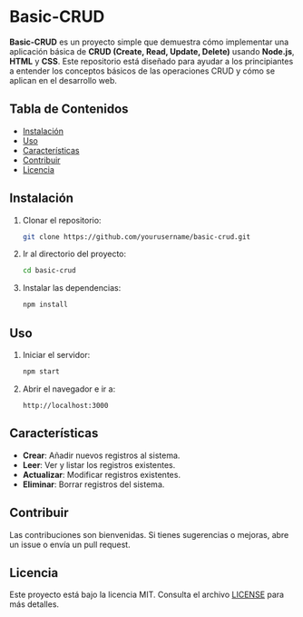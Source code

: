 # Basic-CRUD

**Basic-CRUD** es un proyecto simple que demuestra cómo implementar una aplicación básica de **CRUD (Create, Read, Update, Delete)** usando **Node.js**, **HTML** y **CSS**. Este repositorio está diseñado para ayudar a los principiantes a entender los conceptos básicos de las operaciones CRUD y cómo se aplican en el desarrollo web.

## Tabla de Contenidos
- [Instalación](#instalación)
- [Uso](#uso)
- [Características](#características)
- [Contribuir](#contribuir)
- [Licencia](#licencia)

## Instalación

1. Clonar el repositorio:
   ```bash
   git clone https://github.com/yourusername/basic-crud.git
   ```
   
2. Ir al directorio del proyecto:
   ```bash
   cd basic-crud
   ```

3. Instalar las dependencias:
   ```bash
   npm install
   ```

## Uso

1. Iniciar el servidor:
   ```bash
   npm start
   ```

2. Abrir el navegador e ir a:
   ```
   http://localhost:3000
   ```

## Características

- **Crear**: Añadir nuevos registros al sistema.
- **Leer**: Ver y listar los registros existentes.
- **Actualizar**: Modificar registros existentes.
- **Eliminar**: Borrar registros del sistema.

## Contribuir

Las contribuciones son bienvenidas. Si tienes sugerencias o mejoras, abre un issue o envía un pull request.

## Licencia

Este proyecto está bajo la licencia MIT. Consulta el archivo [LICENSE](LICENSE) para más detalles.

